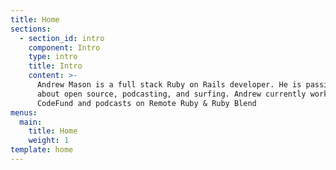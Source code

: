 ```yaml
---
title: Home
sections:
  - section_id: intro
    component: Intro
    type: intro
    title: Intro
    content: >-
      Andrew Mason is a full stack Ruby on Rails developer. He is passionate
      about open source, podcasting, and surfing. Andrew currently works for
      CodeFund and podcasts on Remote Ruby & Ruby Blend 
menus:
  main:
    title: Home
    weight: 1
template: home
---
```

